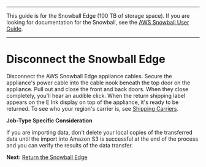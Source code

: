 --------

This guide is for the Snowball Edge \(100 TB of storage space\)\. If you are looking for documentation for the Snowball, see the [AWS Snowball User Guide](http://docs.aws.amazon.com/snowball/latest/ug/whatissnowball.html)\.

--------

# Disconnect the Snowball Edge<a name="disconnectappliance"></a>

Disconnect the AWS Snowball Edge appliance cables\. Secure the appliance's power cable into the cable nook beneath the top door on the appliance\. Pull out and close the front and back doors\. When they close completely, you'll hear an audible click\. When the return shipping label appears on the E Ink display on top of the appliance, it's ready to be returned\. To see who your region's carrier is, see [Shipping Carriers](mailing-storage.md#carriers)\.

**Job\-Type Specific Consideration**

If you are importing data, don't delete your local copies of the transferred data until the import into Amazon S3 is successful at the end of the process and you can verify the results of the data transfer\.

**Next:** [Return the Snowball Edge](return-appliance.md) 